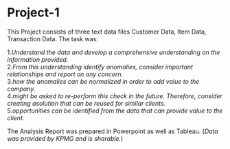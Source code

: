 # Project-1

This Project consists of three text data files Customer Data, Item Data, Transaction Data. The task was:

1.*Understand the data and develop a comprehensive understanding on the information provided.*  
2.*From this understanding identify anomalies, consider important relationships and report on any concern.*  
3.*how the anomalies can be normalized in order to add value to the company.*  
4.*might be asked to re-perform this check in the future. Therefore, consider creating asolution that can be reused for similar clients.*  
5.*opportunities can be identified from the data that can provide value to the client.*  

The Analysis Report was prepared in Powerpoint as well as Tableau. (*Data was provided by KPMG and is sharable.*)
